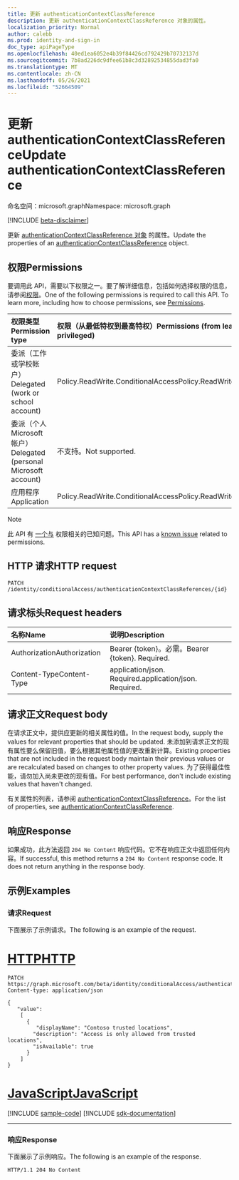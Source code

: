```yaml
---
title: 更新 authenticationContextClassReference
description: 更新 authenticationContextClassReference 对象的属性。
localization_priority: Normal
author: calebb
ms.prod: identity-and-sign-in
doc_type: apiPageType
ms.openlocfilehash: 40ed1ea6052e4b39f84426cd792429b70732137d
ms.sourcegitcommit: 7b8ad226dc9dfee61b8c3d32892534855dad3fa0
ms.translationtype: MT
ms.contentlocale: zh-CN
ms.lasthandoff: 05/26/2021
ms.locfileid: "52664509"
---
```

# <a name="update-authenticationcontextclassreference"></a><span data-ttu-id="e6f92-103">更新 authenticationContextClassReference</span><span class="sxs-lookup"><span data-stu-id="e6f92-103">Update authenticationContextClassReference</span></span>

<span data-ttu-id="e6f92-104">命名空间：microsoft.graph</span><span class="sxs-lookup"><span data-stu-id="e6f92-104">Namespace: microsoft.graph</span></span>

[!INCLUDE [beta-disclaimer](../../includes/beta-disclaimer.md)]

<span data-ttu-id="e6f92-105">更新 [authenticationContextClassReference 对象](../resources/authenticationcontextclassreference.md) 的属性。</span><span class="sxs-lookup"><span data-stu-id="e6f92-105">Update the properties of an [authenticationContextClassReference](../resources/authenticationcontextclassreference.md) object.</span></span>

## <a name="permissions"></a><span data-ttu-id="e6f92-106">权限</span><span class="sxs-lookup"><span data-stu-id="e6f92-106">Permissions</span></span>

<span data-ttu-id="e6f92-p101">要调用此 API，需要以下权限之一。要了解详细信息，包括如何选择权限的信息，请参阅[权限](/graph/permissions-reference)。</span><span class="sxs-lookup"><span data-stu-id="e6f92-p101">One of the following permissions is required to call this API. To learn more, including how to choose permissions, see [Permissions](/graph/permissions-reference).</span></span>

|<span data-ttu-id="e6f92-109">权限类型</span><span class="sxs-lookup"><span data-stu-id="e6f92-109">Permission type</span></span>                        | <span data-ttu-id="e6f92-110">权限（从最低特权到最高特权）</span><span class="sxs-lookup"><span data-stu-id="e6f92-110">Permissions (from least to most privileged)</span></span>                    |
|:--------------------------------------|:---------------------------------------------------------------|
|<span data-ttu-id="e6f92-111">委派（工作或学校帐户）</span><span class="sxs-lookup"><span data-stu-id="e6f92-111">Delegated (work or school account)</span></span>     | <span data-ttu-id="e6f92-112">Policy.ReadWrite.ConditionalAccess</span><span class="sxs-lookup"><span data-stu-id="e6f92-112">Policy.ReadWrite.ConditionalAccess</span></span> |
|<span data-ttu-id="e6f92-113">委派（个人 Microsoft 帐户）</span><span class="sxs-lookup"><span data-stu-id="e6f92-113">Delegated (personal Microsoft account)</span></span> | <span data-ttu-id="e6f92-114">不支持。</span><span class="sxs-lookup"><span data-stu-id="e6f92-114">Not supported.</span></span> |
|<span data-ttu-id="e6f92-115">应用程序</span><span class="sxs-lookup"><span data-stu-id="e6f92-115">Application</span></span>                            | <span data-ttu-id="e6f92-116">Policy.ReadWrite.ConditionalAccess</span><span class="sxs-lookup"><span data-stu-id="e6f92-116">Policy.ReadWrite.ConditionalAccess</span></span> |

> [!NOTE]
> <span data-ttu-id="e6f92-117">此 API 有 [一个与](/graph/known-issues#permissions) 权限相关的已知问题。</span><span class="sxs-lookup"><span data-stu-id="e6f92-117">This API has a [known issue](/graph/known-issues#permissions) related to permissions.</span></span>

## <a name="http-request"></a><span data-ttu-id="e6f92-118">HTTP 请求</span><span class="sxs-lookup"><span data-stu-id="e6f92-118">HTTP request</span></span>

<!-- { "blockType": "ignored" } -->

```http
PATCH /identity/conditionalAccess/authenticationContextClassReferences/{id}
```

## <a name="request-headers"></a><span data-ttu-id="e6f92-119">请求标头</span><span class="sxs-lookup"><span data-stu-id="e6f92-119">Request headers</span></span>

| <span data-ttu-id="e6f92-120">名称</span><span class="sxs-lookup"><span data-stu-id="e6f92-120">Name</span></span>          | <span data-ttu-id="e6f92-121">说明</span><span class="sxs-lookup"><span data-stu-id="e6f92-121">Description</span></span>      |
|:--------------|:-----------------|
| <span data-ttu-id="e6f92-122">Authorization</span><span class="sxs-lookup"><span data-stu-id="e6f92-122">Authorization</span></span> | <span data-ttu-id="e6f92-p102">Bearer {token}。必需。</span><span class="sxs-lookup"><span data-stu-id="e6f92-p102">Bearer {token}. Required.</span></span>   |
| <span data-ttu-id="e6f92-125">Content-Type</span><span class="sxs-lookup"><span data-stu-id="e6f92-125">Content-Type</span></span>  | <span data-ttu-id="e6f92-p103">application/json. Required.</span><span class="sxs-lookup"><span data-stu-id="e6f92-p103">application/json. Required.</span></span> |

## <a name="request-body"></a><span data-ttu-id="e6f92-128">请求正文</span><span class="sxs-lookup"><span data-stu-id="e6f92-128">Request body</span></span>

<span data-ttu-id="e6f92-129">在请求正文中，提供应更新的相关属性的值。</span><span class="sxs-lookup"><span data-stu-id="e6f92-129">In the request body, supply the values for relevant properties that should be updated.</span></span> <span data-ttu-id="e6f92-130">未添加到请求正文的现有属性要么保留旧值，要么根据其他属性值的更改重新计算。</span><span class="sxs-lookup"><span data-stu-id="e6f92-130">Existing properties that are not included in the request body maintain their previous values or are recalculated based on changes to other property values.</span></span> <span data-ttu-id="e6f92-131">为了获得最佳性能，请勿加入尚未更改的现有值。</span><span class="sxs-lookup"><span data-stu-id="e6f92-131">For best performance, don't include existing values that haven't changed.</span></span>

<span data-ttu-id="e6f92-132">有关属性的列表，请参阅 [authenticationContextClassReference](../resources/authenticationContextClassReference.md)。</span><span class="sxs-lookup"><span data-stu-id="e6f92-132">For the list of properties, see [authenticationContextClassReference](../resources/authenticationContextClassReference.md).</span></span>

## <a name="response"></a><span data-ttu-id="e6f92-133">响应</span><span class="sxs-lookup"><span data-stu-id="e6f92-133">Response</span></span>

<span data-ttu-id="e6f92-p105">如果成功，此方法返回 `204 No Content` 响应代码。它不在响应正文中返回任何内容。</span><span class="sxs-lookup"><span data-stu-id="e6f92-p105">If successful, this method returns a `204 No Content` response code. It does not return anything in the response body.</span></span>

## <a name="examples"></a><span data-ttu-id="e6f92-136">示例</span><span class="sxs-lookup"><span data-stu-id="e6f92-136">Examples</span></span>

### <a name="request"></a><span data-ttu-id="e6f92-137">请求</span><span class="sxs-lookup"><span data-stu-id="e6f92-137">Request</span></span>

<span data-ttu-id="e6f92-138">下面展示了示例请求。</span><span class="sxs-lookup"><span data-stu-id="e6f92-138">The following is an example of the request.</span></span>


# <a name="http"></a>[<span data-ttu-id="e6f92-139">HTTP</span><span class="sxs-lookup"><span data-stu-id="e6f92-139">HTTP</span></span>](#tab/http)
<!-- {
  "blockType": "request",
  "name": "update_authenticationcontextclassreference"
}-->

```http
PATCH https://graph.microsoft.com/beta/identity/conditionalAccess/authenticationContextClassReferences/c1
Content-type: application/json

{
   "value": 
    [
      {
         "displayName": "Contoso trusted locations",
        "description": "Access is only allowed from trusted locations",
        "isAvailable": true
      }
    ]
}
```
# <a name="javascript"></a>[<span data-ttu-id="e6f92-140">JavaScript</span><span class="sxs-lookup"><span data-stu-id="e6f92-140">JavaScript</span></span>](#tab/javascript)
[!INCLUDE [sample-code](../includes/snippets/javascript/update-authenticationcontextclassreference-javascript-snippets.md)]
[!INCLUDE [sdk-documentation](../includes/snippets/snippets-sdk-documentation-link.md)]

---




### <a name="response"></a><span data-ttu-id="e6f92-141">响应</span><span class="sxs-lookup"><span data-stu-id="e6f92-141">Response</span></span>

<span data-ttu-id="e6f92-142">下面展示了示例响应。</span><span class="sxs-lookup"><span data-stu-id="e6f92-142">The following is an example of the response.</span></span>

<!-- {
  "blockType": "response",
  "truncated": false
} -->

```http
HTTP/1.1 204 No Content
```


<!-- uuid: 16cd6b66-4b1a-43a1-adaf-3a886856ed98
2019-02-04 14:57:30 UTC -->
<!-- {
  "type": "#page.annotation",
  "description": "Update authenticationContextClassReference",
  "keywords": "",
  "section": "documentation",
  "tocPath": ""
}-->
